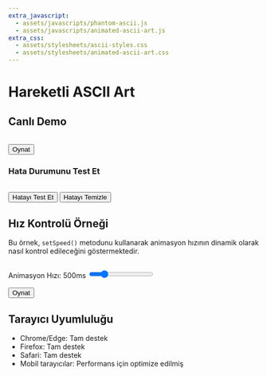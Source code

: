 ```yaml
---
extra_javascript:
  - assets/javascripts/phantom-ascii.js
  - assets/javascripts/animated-ascii-art.js
extra_css:
  - assets/stylesheets/ascii-styles.css
  - assets/stylesheets/animated-ascii-art.css
---
```


# Hareketli ASCII Art

## Canlı Demo

<div class="ascii-demo-container">
  <div id="pulse-error-alert" class="phantom-alert error" style="display: none; margin-bottom: 1rem;">
    <i class="fas fa-times-circle"></i>
    <strong>Hata:</strong> <span id="pulse-error-message"></span>
  </div>
  <pre id="phantom-ascii-pulse" class="ascii-art" data-effect="pulse"></pre>
  <div class="phantom-grid phantom-grid-auto phantom-grid-gap-sm" style="margin-top: 1rem;">
    <button id="pulse-toggle-btn" class="md-button md-button--primary">
      <i class="fas fa-play"></i> Oynat
    </button>
  </div>
</div>


### Hata Durumunu Test Et

<div class="ascii-demo-container">
  <div id="test-error-alert" class="phantom-alert error" style="display: none; margin-bottom: 1rem;">
    <i class="fas fa-times-circle"></i>
    <strong>Hata:</strong> <span id="test-error-message"></span>
  </div>
  <pre id="phantom-ascii-test" class="ascii-art"></pre>
  <div class="phantom-grid phantom-grid-auto phantom-grid-gap-sm" style="margin-top: 1rem;">
    <button id="test-error-btn" class="md-button md-button--primary">Hatayı Test Et</button>
    <button id="clear-error-btn" class="md-button md-button--primary">Hatayı Temizle</button>
  </div>
</div>


## Hız Kontrolü Örneği

Bu örnek, `setSpeed()` metodunu kullanarak animasyon hızının dinamik olarak nasıl kontrol edileceğini göstermektedir.

<div class="ascii-demo-container">
  <pre id="phantom-ascii-speed" class="ascii-art"></pre>
  <div class="speed-control-wrapper">
    <label for="speed-slider" class="speed-label">Animasyon Hızı: <span id="speed-value">500</span>ms</label>
    <input 
      type="range" 
      id="speed-slider" 
      class="speed-slider"
      min="100" 
      max="2000" 
      value="500" 
      step="50"
    >

  </div>
  <div class="phantom-grid phantom-grid-auto phantom-grid-gap-sm" style="margin-top: 1rem;">
    <button id="speed-toggle-btn" class="md-button md-button--primary">
      <i class="fas fa-play"></i> Oynat
    </button>
  </div>
</div>

## Tarayıcı Uyumluluğu

- Chrome/Edge: Tam destek
- Firefox: Tam destek
- Safari: Tam destek
- Mobil tarayıcılar: Performans için optimize edilmiş